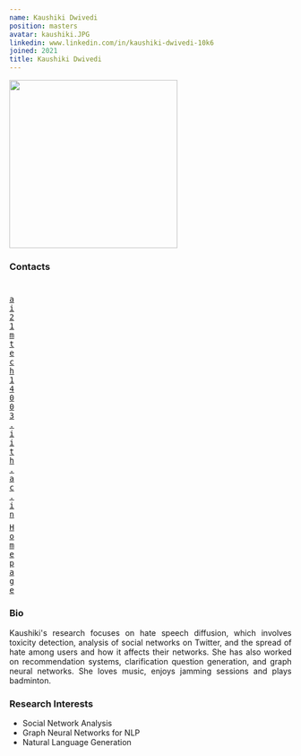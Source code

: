 ```yaml
---
name: Kaushiki Dwivedi
position: masters
avatar: kaushiki.JPG
linkedin: www.linkedin.com/in/kaushiki-dwivedi-10k6
joined: 2021
title: Kaushiki Dwivedi
---
```


<img width="300" src="{{site.baseurl}}/images/people/{{page.avatar}}" data-action="zoom">

### Contacts

<div class="row">
<div class="col-1" style="width:5px">
    <b><a href="mailto:ai21mtech14003.iith.ac.in" target="_blank"><i class="fa fa-envelope-o"></i></a></b><br>
    <span style="display: block; margin-bottom: 0.5em"></span>
    <b><a href="" target="_blank"><i class="fa fa-globe"></i></a></b>
    <span style="display: block; margin-bottom: 0.5em"></span>
</div>
<div class="col-1" style="width:5px">
    <a href="mailto:ai21mtech14003.iith.ac.in" target="_blank"><samp>ai21mtech14003.iith.ac.in</samp></a>
    <span style="display: block; margin-bottom: 0.5em"></span>
    <a href="" target="_blank"><samp>Homepage</samp></a><br>
    <span style="display: block; margin-bottom: 0.5em"></span>
</div>
</div>
<span style="display: block; margin-bottom: 1em"></span>

### Bio
<p style="text-align: justify">
Kaushiki's research focuses on hate speech diffusion, which involves toxicity detection, analysis of social networks on Twitter, and the spread of hate among users and how it affects their networks. She has also worked on recommendation systems, clarification question generation, and graph neural networks. She loves music, enjoys jamming sessions and plays badminton.</p>

### Research Interests
- Social Network Analysis
- Graph Neural Networks for NLP
- Natural Language Generation



<!--### Publications

Ilenna Jones and Konrad Kording, [“Do Biological Constraints Impair Dendritic Computation?”](https://www.sciencedirect.com/science/article/pii/S0306452221003900). Neuroscience, May 2022.

Ilenna Jones and Konrad Kording, [“Might a Single Neuron Solve Interesting Machine Learning Problems Through Successive Computations on Its Dendritic Tree?”](https://direct.mit.edu/neco/article/33/6/1554/100576/Might-a-Single-Neuron-Solve-Interesting-Machine). Neural Computation, May 2021. (Previously entitled: [“Can single neurons solve MNIST? The computational power of biological dendritic trees”](https://arxiv.org/abs/2009.01269) in ArXiv
2020.)

Roozbeh Farhoodi, Kashayar Filom, Ilenna Jones, and Konrad Kording. [“On functions computed on trees”](https://www.mitpressjournals.org/doi/full/10.1162/neco_a_01231). Neural Computation. September 2019

Ilenna Jones, and Konrad Kording. [“Quantifying the role of neurons for behavior is a mediation question”](https://www.cambridge.org/core/journals/behavioral-and-brain-sciences/article/quantifying-the-role-of-neurons-for-behavior-is-a-mediation-question/E3E3CBD9AD04A991FD05B8ADA45EDBC5). Cambridge University Press. November 2019. (A commentary in response to ["Is Coding a Relevant Metaphor for the Brain?"](https://www.cambridge.org/core/journals/behavioral-and-brain-sciences/article/is-coding-a-relevant-metaphor-for-the-brain/D578626E4888193FFFAE5B6E2C37E052) by Romain Brette, 2018)

-->
